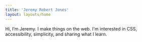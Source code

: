 ```yaml
---
title: 'Jeremy Robert Jones'
layout: layouts/home
---
```

Hi, I’m Jeremy. I make things on the web. I'm interested in CSS, accessibility, simplicity, and sharing what I learn.